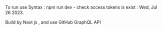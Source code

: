 To run use Syntax : npm run dev -
check access tokens is exist : Wed, Jul 26 2023.

Build by Next js , and use GitHub GraphQL API
